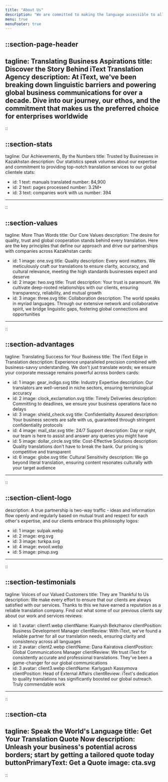 ```yaml
---
title: "About Us"
description: "We are committed to making the language accessible to all, using a powerful combination of professional translators and machine intelligence, and providing localization solutions and tools to 14,223 clients worldwide."
menu: true
menuFooter: true
---
```


::section-page-header
---
tagline: Translating Business Aspirations
title: Discover the Story Behind iText Translation Agency
description: At iText, we've been breaking down linguistic barriers and powering global business communications for over a decade. Dive into our journey, our ethos, and the commitment that makes us the preferred choice for enterprises worldwide
---
::

::section-stats
---
tagline: Our Achievements, By the Numbers
title: Trusted by Businesses in Kazakhstan
description: Our statistics speak volumes about our expertise and commitment to providing top-notch translation services to our global clientele
stats:
  - id: 1
    text: manuals translated
    number: 84,900
  - id: 2
    text: pages processed
    number: 3.2M+
  - id: 3
    text: companies work with us
    number: 394
---
::

::section-values
---
tagline: More Than Words
title: Our Core Values
description: The desire for quality, trust and global cooperation stands behind every translation. Here are the key principles that define our approach and drive our partnerships with companies across Kazakhstan
cards:
  - id: 1
    image: one.svg
    title: Quality
    description: Every word matters. We meticulously craft our translations to ensure clarity, accuracy, and cultural relevance, meeting the high standards businesses expect and deserve
  - id: 2
    image: two.svg
    title: Trust
    description: Your trust is paramount. We cultivate deep-rooted relationships with our clients, ensuring transparency, reliability, and mutual growth
  - id: 3
    image: three.svg
    title: Collaboration
    description: The world speaks in myriad languages. Through our extensive network and collaborative spirit, we bridge linguistic gaps, fostering global connections and opportunities
---
::

::section-advantages
---
tagline: Translating Success for Your Business
title: The iText Edge in Translation
description: Experience unparalleled precision combined with business-savvy understanding. We don't just translate words; we ensure your corporate message remains powerful across borders
cards:
  - id: 1
    image: gear_indigo.svg
    title: Industry Expertise
    description: Our translators are well-versed in niche sectors, ensuring terminological accuracy
  - id: 2
    image: clock_exclamation.svg
    title: Timely Deliveries
    description: Committing to deadlines, we ensure your business operations face no delays
  - id: 3
    image: shield_check.svg
    title: Confidentiality Assured
    description: Your business secrets are safe with us, guaranteed through stringent confidentiality protocols
  - id: 4
    image: mail_star.svg
    title: 24/7 Support
    description: Day or night, our team is here to assist and answer any queries you might have
  - id: 5
    image: dollar_circle.svg
    title: Cost-Effective Solutions
    description: Quality translations don't have to break the bank. Our pricing is competitive and transparent
  - id: 6
    image: globe.svg
    title: Cultural Sensitivity
    description: We go beyond literal translation, ensuring content resonates culturally with your target audience
---
::


::section-client-logo
---
description: A true partnership is two-way traffic - ideas and information flow openly and regularly based on mutual trust and respect for each other's expertise, and our clients embrace this philosophy
logos:
  - id: 1
    image: sulpak.webp
  - id: 2
    image: erg.svg
  - id: 3
    image: turkpa.svg
  - id: 4
    image: evooil.webp
  - id: 5
    image: pinup.svg
---
::

::section-testimonials
---
tagline: Voices of our Valued Customers
title: They are Thankful to Us
description: We make every effort to ensure that our clients are always satisfied with our services. Thanks to this we have earned a reputation as a reliable translation company. Find out what some of our previous clients say about our work and services
reviews:
  - id: 1
    avatar: client1.webp
    clientName: Kuanysh Bekzhanov
    clientPosition: Business Development Manager
    clientReview: With iText, we've found a reliable partner for all our translation needs, ensuring clarity and consistency across all languages
  - id: 2
    avatar: client2.webp
    clientName: Dana Kairatova
    clientPosition: Global Communications Manager
    clientReview: We trust iText for consistently accurate and professional translations. They've been a game-changer for our global communications
  - id: 3
    avatar: client3.webp
    clientName: Karlygash Kassymova
    clientPosition: Head of External Affairs
    clientReview: iText's dedication to quality translations has significantly boosted our global outreach. Truly commendable work
---
::

::section-cta
---
tagline: Speak the World's Language
title: Get Your Translation Quote Now
description: Unleash your business's potential across borders; start by getting a tailored quote today
buttonPrimaryText: Get a Quote
image: cta.svg
---
::
